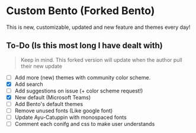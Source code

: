 <h1>
  Custom Bento (Forked Bento)
</h1>

<p>This is new, customizable, updated and new feature and themes every day!</p>

## To-Do (Is this most long I have dealt with)
> Keep in mind. This forked version will update when the author pull their new update
- [ ] Add more (new) themes with community color scheme.
- [x] Add search
- [ ] Add suggestions on issue (+ color scheme request!)
- [x] New default (Microsoft Teams)
- [ ] Add Bento's default themes
- [ ] Remove unused fonts (Like google font)
- [ ] Update Ayu-Catuppin with monospaced fonts
- [ ] Comment each conifg and css to make user understands